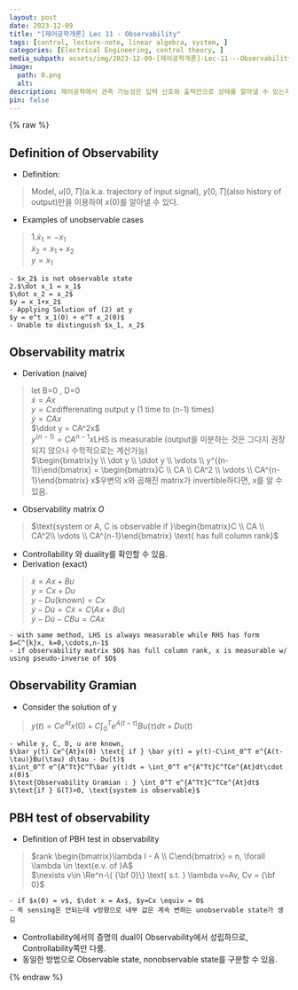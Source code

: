 ```yaml
---
layout: post
date: 2023-12-09
title: "[제어공학개론] Lec 11 - Observability"
tags: [control, lecture-note, linear algebra, system, ]
categories: [Electrical Engineering, control theory, ]
media_subpath: assets/img/2023-12-09-[제어공학개론]-Lec-11---Observability.md
image:
  path: 0.png
  alt:  
description: 제어공학에서 관측 가능성은 입력 신호와 출력만으로 상태를 알아낼 수 있는지를 정의하며, 관측 가능성 행렬과 그람 행렬을 통해 시스템의 관측 가능성을 평가할 수 있다. PBH 테스트는 고유값에 대해 행렬의 랭크를 확인하여 관측 불가능한 상태를 식별하는 방법이다.
pin: false
---
```



{% raw %}


## Definition of Observability

- Definition:

> Model, $u[0,T]$(a.k.a. trajectory of input signal), $y[0,T]$(also history of output)만을 이용하여 $x(0)$를 알아낼 수 있다.

- Examples of unobservable cases

> 1.$\dot x_1 = -x_1$  
> $\dot x_2 = x_1+x_2$  
> $y = x_1$

	- $x_2$ is not observable state
	2.$\dot x_1 = x_1$
	$\dot x_2 = x_2$
	$y = x_1+x_2$
	- Applying Solution of (2) at y
	$y = e^t x_1(0) + e^T x_2(0)$
	- Unable to distinguish $x_1, x_2$

## Observability matrix

- Derivation (naive)

> let B=0 , D=0  
> $\dot x = Ax$  
> $y = Cx$differenating output y (1 time to (n-1) times)  
> $\dot y = CAx$  
> $\ddot y = CA^2x$  
> $y^{(n-1)} = CA^{n-1}x$LHS is measurable (output을 미분하는 것은 그다지 권장되지 않으나 수학적으로는 계산가능)  
> $\begin{bmatrix}y \\ \dot y \\ \ddot y \\ \vdots \\ y^{(n-1)}\end{bmatrix} = \begin{bmatrix}C \\ CA \\ CA^2 \\ \vdots \\ CA^{n-1}\end{bmatrix} x$우변의 x와 곱해진 matrix가 invertible하다면, x를 알 수 있음.

- Observability matrix $O$

> $\text{system or A, C is observable if }\begin{bmatrix}C \\ CA \\ CA^2\\ \vdots \\ CA^{n-1}\end{bmatrix} \text{ has full column rank}$

- Controllability 와 duality를 확인할 수 있음.
- Derivation (exact)

> $\dot x = Ax+Bu$  
> $y =Cx+Du$  
> $y-Du\text{(known)} = Cx$  
> $\dot y - D\dot u = C\dot x = C(Ax+Bu)$  
> $\dot y - D\dot u - CBu = CAx$

	- with same method, LHS is always measurable while RHS has form $=C^{k}x, k=0,\cdots,n-1$
	- if observability matrix $O$ has full column rank, x is measurable w/ using pseudo-inverse of $O$

## Observability Gramian

- Consider the solution of y

> $y(t) = Ce^{At}x(0) + C\int_0^T e^{A(t-\tau)}Bu(\tau) d\tau + Du(t)$

	- while y, C, D, u are known,
	$\bar y(t) Ce^{At}x(0) \text{ if } \bar y(t) = y(t)-C\int_0^T e^{A(t-\tau)}Bu(\tau) d\tau - Du(t)$
	$\int_0^T e^{A^Tt}C^T\bar y(t)dt = \int_0^T e^{A^Tt}C^TCe^{At}dt\cdot x(0)$
	$\text{Observability Gramian : } \int_0^T e^{A^Tt}C^TCe^{At}dt$
	$\text{if } G(T)>0, \text{system is observable}$

## PBH test of observability

- Definition of PBH test in observability

> $rank \begin{bmatrix}\lambda I - A \\ C\end{bmatrix} = n, \forall \lambda \in \text{e.v. of }A$  
> $\nexists v\in \Re^n-\{ {\bf 0}\} \text{ s.t. } \lambda v=Av, Cv = {\bf 0}$

	- if $x(0) = v$, $\dot x = Ax$, $y=Cx \equiv = 0$
	- 즉 sensing은 안되는데 v방향으로 내부 값은 계속 변하는 unobservable state가 생김
- Controllability에서의 증명의 dual이 Observability에서 성립하므로, Controllability쪽만 다룸.
- 동일한 방법으로 Observable state, nonobservable state를 구분할 수 있음.

{% endraw %}


